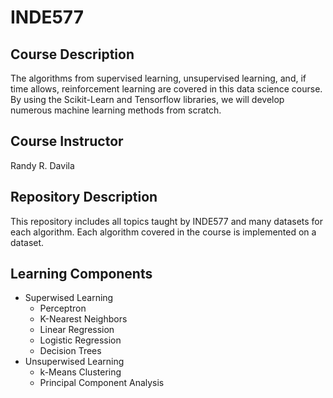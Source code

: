 # INDE577

## Course Description
The algorithms from supervised learning, unsupervised learning, and, if time allows, reinforcement learning are covered in this data science course. By using the Scikit-Learn and Tensorflow libraries, we will develop numerous machine learning methods from scratch.


## Course Instructor
Randy R. Davila

## Repository Description
This repository includes all topics taught by INDE577 and many datasets for each algorithm. Each algorithm covered in the course is implemented on a dataset. 
## Learning Components
* Superwised Learning
  * Perceptron
  * K-Nearest Neighbors
  * Linear Regression
  * Logistic Regression
  * Decision Trees
* Unsuperwised Learning
  * k-Means Clustering
  * Principal Component Analysis
